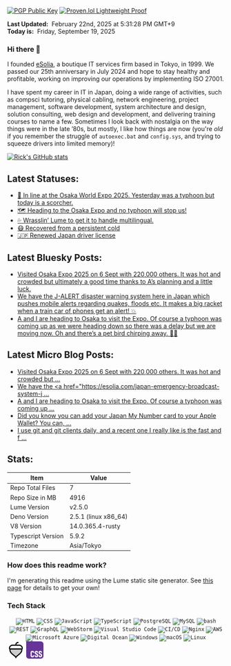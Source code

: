 [![PGP Public Key](https://img.shields.io/badge/PGP-Public_Key-orange?style=flat-square&logo=monkey%20tie)](https://cogley.jp/pgp) [![Proven.lol Lightweight Proof](https://img.shields.io/badge/Proven.lol-Lightweight_Proof-green?style=flat-square&logo=cachet)](https://proven.lol/6265e6)  
  
**Last Updated:**&nbsp; February 22nd, 2025 at 5:31:28 PM GMT+9  
**Today is:**&nbsp; Friday, September 19, 2025  

### Hi there 👋

I founded [eSolia](https://esolia.com), a boutique IT services firm based in Tokyo, in 1999. We passed our 25th anniversary in July 2024 and hope to stay healthy and profitable, working on improving our operations by implementing ISO 27001.  

I have spent my career in IT in Japan, doing a wide range of activities, such as compsci tutoring, physical cabling, network engineering, project management, software development, system architecture and design, solution consulting, web design and development, and delivering training courses to name a few. Sometimes I look back with nostalgia on the way things were in the late ’80s, but mostly, I like how things are now (you're _old_ if you remember the struggle of `autoexec.bat` and `config.sys`, and trying to squeeze drivers into limited memory)! 

[![Rick's GitHub stats](https://github-readme-stats.vercel.app/api?username=rickcogley&show_icons=true&theme=transparent)](https://github.com/anuraghazra/github-readme-stats)

## Latest Statuses:
* [🗾 In line at the Osaka World Expo 2025. Yesterday was a typhoon but today is a scorcher.](https://rick.status.lol/rick/68bb6fe4797f2)
* [🗺️ Heading to the Osaka Expo and no typhoon will stop us!](https://rick.status.lol/rick/68ba83e34be64)
* [💦 Wrasslin’ Lume to get it to handle multilingual.](https://rick.status.lol/rick/67b98bf4e488e)
* [😷 Recovered from a persistent cold](https://rick.status.lol/rick/67a1a389c28bb)
* [🇯🇵 Renewed Japan driver license](https://rick.status.lol/rick/6788c5f4d217e)

## Latest Bluesky Posts:
* [Visited Osaka Expo 2025 on 6 Sept with 220,000 others. It was hot and crowded but ultimately a good time thanks to A’s planning and a little luck.](https://bsky.app/profile/cogley.jp/post/3lyag23rvig2u)
* [We have the J-ALERT disaster warning system here in Japan which pushes mobile alerts regarding quakes, floods etc. It makes a big racket when a train car of phones get an alert! 💥](https://bsky.app/profile/cogley.jp/post/3ly2zhtuqak25)
* [A and I are heading to Osaka to visit the Expo. Of course a typhoon was coming up as we were heading down so there was a delay but we are moving now. Oh and there’s a pet bird chirping away. 🚄🐤](https://bsky.app/profile/cogley.jp/post/3ly2yuvvisd24)

## Latest Micro Blog Posts:
* [Visited Osaka Expo 2025 on 6 Sept with 220,000 others. It was hot and crowded but ...](http://rickcogley.micro.blog/2025/09/07/visited-osaka-expo-on-sept.html)
* [We have the &lt;a href=&#34;https://esolia.com/japan-emergency-broadcast-system-j ...](http://rickcogley.micro.blog/2025/09/05/we-have-the-jalert-disaster.html)
* [A and I are heading to Osaka to visit the Expo. Of course a typhoon was coming up ...](http://rickcogley.micro.blog/2025/09/05/a-and-i-are-heading.html)
* [Did you know you can add your Japan My Number card to your Apple Wallet? You can, ...](http://rickcogley.micro.blog/2025/06/25/did-you-know-you-can.html)
* [I use git and git clients daily, and a recent one I really like is the fast and f ...](http://rickcogley.micro.blog/2025/06/24/i-use-git-and-git.html)

## Stats:

| Item | Value |
| --- | --- |
| Repo Total Files | 7 |
| Repo Size in MB | 4916 |
| Lume Version | v2.5.0 |
| Deno Version | 2.5.1 (linux x86_64) |
| V8 Version | 14.0.365.4-rusty |
| Typescript Version | 5.9.2 |
| Timezone | Asia/Tokyo |

### How does this readme work? 

I'm generating this readme using the Lume static site generator. See [this page](https://rickcogley.github.io/rickcogley/) for details to get your own! 

### Tech Stack

<div align="center">
	<code><img width="30" src="https://user-images.githubusercontent.com/25181517/192158954-f88b5814-d510-4564-b285-dff7d6400dad.png" alt="HTML" title="HTML"/></code>
	<code><img width="30" src="https://user-images.githubusercontent.com/25181517/183898674-75a4a1b1-f960-4ea9-abcb-637170a00a75.png" alt="CSS" title="CSS"/></code>
	<code><img width="30" src="https://user-images.githubusercontent.com/25181517/117447155-6a868a00-af3d-11eb-9cfe-245df15c9f3f.png" alt="JavaScript" title="JavaScript"/></code>
	<code><img width="30" src="https://user-images.githubusercontent.com/25181517/183890598-19a0ac2d-e88a-4005-a8df-1ee36782fde1.png" alt="TypeScript" title="TypeScript"/></code>
	<code><img width="30" src="https://user-images.githubusercontent.com/25181517/117208740-bfb78400-adf5-11eb-97bb-09072b6bedfc.png" alt="PostgreSQL" title="PostgreSQL"/></code>
	<code><img width="30" src="https://user-images.githubusercontent.com/25181517/183896128-ec99105a-ec1a-4d85-b08b-1aa1620b2046.png" alt="MySQL" title="MySQL"/></code>
	<code><img width="30" src="https://user-images.githubusercontent.com/25181517/192158606-7c2ef6bd-6e04-47cf-b5bc-da2797cb5bda.png" alt="bash" title="bash"/></code>
	<code><img width="30" src="https://user-images.githubusercontent.com/25181517/192107858-fe19f043-c502-4009-8c47-476fc89718ad.png" alt="REST" title="REST"/></code>
	<code><img width="30" src="https://user-images.githubusercontent.com/25181517/192107856-aa92c8b1-b615-47c3-9141-ed0d29a90239.png" alt="GraphQL" title="GraphQL"/></code>
	<code><img width="30" src="https://user-images.githubusercontent.com/25181517/192108893-b1eed3c7-b2c4-4e1c-9e9f-c7e83637b33d.png" alt="WebStorm" title="WebStorm"/></code>
	<code><img width="30" src="https://user-images.githubusercontent.com/25181517/192108891-d86b6220-e232-423a-bf5f-90903e6887c3.png" alt="Visual Studio Code" title="Visual Studio Code"/></code>
	<code><img width="30" src="https://user-images.githubusercontent.com/25181517/183868728-b2e11072-00a5-47e2-8a4e-4ebbb2b8c554.png" alt="CI/CD" title="CI/CD"/></code>
	<code><img width="30" src="https://user-images.githubusercontent.com/25181517/183345125-9a7cd2e6-6ad6-436f-8490-44c903bef84c.png" alt="Nginx" title="Nginx"/></code>
	<code><img width="30" src="https://user-images.githubusercontent.com/25181517/183896132-54262f2e-6d98-41e3-8888-e40ab5a17326.png" alt="AWS" title="AWS"/></code>
	<code><img width="30" src="https://user-images.githubusercontent.com/25181517/183911544-95ad6ba7-09bf-4040-ac44-0adafedb9616.png" alt="Microsoft Azure" title="Microsoft Azure"/></code>
	<code><img width="30" src="https://github.com/user-attachments/assets/f3bee16b-3609-489f-9445-d08c0a52468b" alt="Digital Ocean" title="Digital Ocean"/></code>
	<code><img width="30" src="https://user-images.githubusercontent.com/25181517/186884150-05e9ff6d-340e-4802-9533-2c3f02363ee3.png" alt="Windows" title="Windows"/></code>
	<code><img width="30" src="https://user-images.githubusercontent.com/25181517/186884152-ae609cca-8cf1-4175-8d60-1ce1fa078ca2.png" alt="macOS" title="macOS"/></code>
	<code><img width="30" src="https://github.com/marwin1991/profile-technology-icons/assets/76662862/2481dc48-be6b-4ebb-9e8c-3b957efe69fa" alt="Linux" title="Linux"/></code>
</div>

<img src="/_site/icons/phosphor/acorn-duotone.svg" width="40px">
<img src="/_site/css.svg" width="40px">




